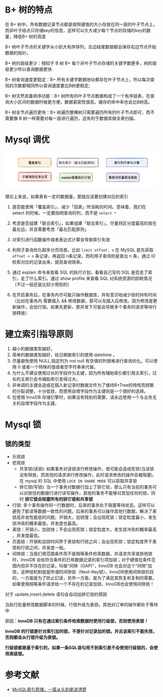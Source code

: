 # B+ 树的特点

在 B+ 树中，所有数据记录节点都是按照键值的大小存放在同一层的叶子节点上，而非叶子结点只存储key的信息，这样可以大大减少每个节点的存储的key的数量，降低B+ 树的高度

B+ 树叶子节点的关键字从小到大有序排列，左边结尾数据都会保存右边节点开始数据的指针。

B+ 树的层级更少：相较于 B 树 B+ 每个非叶子节点存储的关键字数更多，树的层级更少所以查询数据更快

B+ 树查询速度更稳定：B+ 所有关键字数据地址都存在叶子节点上，所以每次查找的次数都相同所以查询速度要比B树更稳定;

B+ 树天然具备排序功能：B+ 树所有的叶子节点数据构成了一个有序链表，在查询大小区间的数据时候更方便，数据紧密性很高，缓存的命中率也会比B树高。

B+ 树全节点遍历更快：B+ 树遍历整棵树只需要遍历所有的叶子节点即可，而不需要像 B 树一样需要对每一层进行遍历，这有利于数据库做全表扫描。

# Mysql 调优

![img](../Attachment/008i3skNgy1gtzx3bvkbkj61c40bsq5o02.jpg)

理论上来说，如果表有一定的数据量，那就应该要创建对应的索引

1. 是否能使用「覆盖索引」，减少「回表」所消耗的时间。意味着，我们在 select 的时候，一定要指明查询的列，而不是 `select *`

2. 考虑是否组建「联合索引」，如果组建「联合索引」，尽量将区分度最高的放在最左边，并且需要考虑「最左匹配原则」

3. 对索引进行函数操作或者表达式计算会导致索引失效
4. 利用子查询优化超多分页场景。比如 `limit offset, n` 在 MySQL 是先获取 `offset + n` 条记录，再返回 n条记录。而利用子查询则是查出 n 条，通过 ID 检索对应的记录出来，提高查询效率。
5. 通过 explain 命令来查看 SQL 的执行计划，看看自己写的 SQL 是否走了索引，走了什么索引。通过 show profile 来查看 SQL 对系统资源的损耗情况（不过一般还是比较少用到的）
6. 在开启事务后，在事务内尽可能只操作数据库，并有意识地减少锁的持有时间（比如在事务内 需要插入 && 修改数据，那可以先插入后修改。因为修改是更新操作，会加行锁。如果先更新，那并发下可能会导致多个事务的请求等待行锁释放）

# 建立索引指导原则

1. 越小的数据类型越好。
2. 简单的数据类型越好，给日期做索引的使用 datetime 。
3. 尽量避免使用 NULL,指定列为 not null 有空值的列很难进行查询优化。可以使用 0 或者一个特殊的值或者空字符串来代替。 
4. 为什么不建议使用过长的字段作为主键，因为所有辅助索引都引用主索引，过长的主索引会令辅助索引变得过大。
5. 非单调的主键会造成在插入新记录时数据文件为了维持B+Tree的特性而频繁的分裂调整，十分低效，而使用自增字段作为主键则是一个很好的选择。
6. 在使用 InnoDB 存储引擎时，如果没有特别的需要，请永远使用一个与业务无关的自增字段作为主键。

# Mysql 锁

## 锁的类型

- 乐观锁
- 悲观锁
  - 共享锁(读锁): 如果事务对读锁进行修改操作，很可能会造成死锁(当读锁没有释放，而其他的请求进行修改操作，此时请求修改的操作会被阻塞),在 mysql 的 SQL 中使用 `LOCK IN SHARE MODE` 可以获取共享锁
  - 排它锁(写锁): 当一个事务对数据行加上了排它锁，那么只有当前的事务可以对锁住的数据行进行读写操作，其他的事务不能够对其加任何的锁，同时 **排它锁会阻塞所有的排它锁和共享锁**
- 行锁: 多个事务操作同一行数据时，后来的事务处于阻塞等待状态。这样可以避免了脏读等数据一致性的问题。后来的事务可以操作其他行数据，解决了表锁高并发性能低的问题。开销大，加锁慢；会出现死锁；锁定粒度最小，发生锁冲突的概率最低，并发度也最高。
- 表锁：开销小，加锁快；不会出现死锁；锁定粒度大，发生锁冲突的概率最高 ，并发度最低。
- 页面锁：开销和加锁时间界于表锁和行锁之间；会出现死锁；锁定粒度界于表锁和行锁之间，并发度一般。
- 间隙锁：当我们用范围条件而不是相等条件检索数据，并请求共享或排他锁时，InnoDB 会给符合条件的已有数据记录的索引项加锁；对于键值在条件范围内但并不存在的记录，叫做“间隙（GAP)”，InnoDB 也会对这个“间隙”加锁，这种锁机制就是所谓的间隙锁（Next-Key锁）。InnoDB使用间隙锁的目的，一方面是为了防止幻读，另外一方面，是为了满足其恢复和复制的需要。如果使用相等条件请求给一个不存在的记录加锁，InnoDB也会使用间隙锁！

对于 update,insert,delete 语句会自动加排它锁的原因

当执行批量修改数据脚本的时候，行锁升级为表锁。其他对订单的操作都处于等待中

原因：**innoDB 只有在通过索引条件检索数据时使用行级锁，否则使用表锁！**

**InnoDB 的行锁是针对索引加的锁，不是针对记录加的锁。并且该索引不能失效，否则都会从行锁升级为表锁。**

**行级锁都是基于索引的，如果一条SQL语句用不到索引是不会使用行级锁的，会使用表级锁。**

# 参考文献

- [MySQL索引原理，一篇从头到尾讲清楚](https://juejin.cn/post/6931901822231642125)